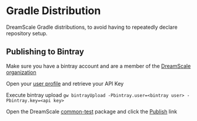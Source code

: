 # Gradle Distribution

DreamScale Gradle distributions, to avoid having to repeatedly declare repository setup.


## Publishing to Bintray

Make sure you have a bintray account and are a member of the [DreamScale organization](https://bintray.com/dreamscale/organization/edit)

Open your [user profile](https://bintray.com/profile/edit/organizations) and retrieve your API Key

Execute bintray upload `gw bintrayUpload -Pbintray.user=<bintray user> -Pbintray.key=<api key>`

Open the DreamScale [common-test](https://bintray.com/dreamscale/maven-public/org.dreamscale%3Agradle-distributions) package and
click the [Publish](https://bintray.com/dreamscale/maven-public/org.dreamscale%3Agradle-distributions/publish) link
